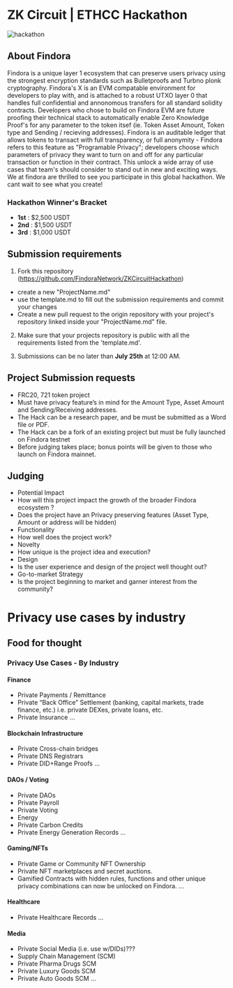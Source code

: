# ZK Circuit | ETHCC Hackathon
![hackathon](https://user-images.githubusercontent.com/105526509/178087114-5bd7889c-80b7-4253-ba64-9508deaab05b.png)
## About Findora
Findora is a unique layer 1 ecosystem that can preserve users privacy using the strongest encryption standards such as Bulletproofs and Turbno plonk cryptography. Findora's X is an EVM compatable environment for developers to play with, and is attached to a robust UTXO layer 0 that handles full confidential and annonomous transfers for all standard solidity contracts. Developers who chose to build on Findora EVM are future proofing their technical stack to automatically enable Zero Knowledge Proof's for any parameter to the token itsef (ie. Token Asset Amount, Token type and Sending / recieving addresses). Findora is an auditable ledger that allows tokens to transact with full transparency, or full anonymity - Findora refers to this feature as "Programable Privacy"; developers choose which parameters of privacy they want to turn on and off for any particular transaction or function in their contract. This unlock a wide array of use cases that team's should consider to stand out in new and exciting ways. We at findora are thrilled to see you participate in this global hackathon. We cant wait to see what you create!

### Hackathon Winner's Bracket

- **1st** : $2,500 USDT
- **2nd** : $1,500 USDT
- **3rd** : $1,000 USDT

## Submission requirements

1. Fork this repository (https://github.com/FindoraNetwork/ZKCircuitHackathon)
  - create a new "ProjectName.md"
  - use the template.md to fill out the submission requirements and commit your changes
  - Create a new pull request to the origin repository with your project's repository linked inside your "ProjectName.md" file. 

2. Make sure that your projects repository is public with all the requirements listed from the 'template.md'. 

3. Submissions can be no later than **July 25th** at 12:00 AM.

## Project Submission requests
+ FRC20, 721 token project
+ Must have privacy feature’s in mind for the Amount Type, Asset Amount and Sending/Receiving addresses.
+ The Hack can be a research paper, and be must be submitted as a Word file or PDF.
+ The Hack can be a fork of an existing project but must be fully launched on Findora testnet 
+ Before judging takes place; bonus points will be given to those who launch on Findora mainnet.

## Judging 
+ Potential Impact
+ How will this project impact the growth of the broader Findora ecosystem ?
+ Does the project have an Privacy preserving features (Asset Type, Amount or address will be hidden)
+ Functionality
+ How well does the project work?
+ Novelty
+ How unique is the project idea and execution?
+ Design
+ Is the user experience and design of the project well thought out?
+ Go-to-market Strategy
+ Is the project beginning to market and garner interest from the community?


# Privacy use cases by industry

## Food for thought
### Privacy Use Cases - By Industry ###
#### Finance
+ Private Payments / Remittance
+ Private “Back Office” Settlement (banking, capital markets, trade finance, etc.)
i.e. private DEXes, private loans, etc.
+ Private Insurance
…
#### Blockchain Infrastructure
+ Private Cross-chain bridges
+ Private DNS Registrars
+ Private DID+Range Proofs
…
#### DAOs / Voting
+ Private DAOs
+ Private Payroll
+ Private Voting
+ Energy
+ Private Carbon Credits
+ Private Energy Generation Records
…
#### Gaming/NFTs
+ Private Game or Community NFT Ownership
+ Private NFT marketplaces and secret auctions.
+ Gamified Contracts with hidden rules, functions and other unique privacy combinations can now be unlocked on Findora.
…
#### Healthcare
+ Private Healthcare Records
…
#### Media
+ Private Social Media (i.e. use w/DIDs)???
+ Supply Chain Management (SCM)
+ Private Pharma Drugs SCM
+ Private Luxury Goods SCM
+ Private Auto Goods SCM
…


